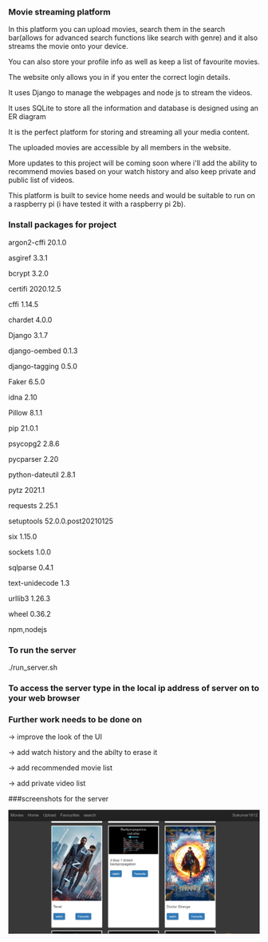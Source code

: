 ### Movie streaming platform

In this platform you can upload movies, search them in the search bar(allows for advanced search functions like search with genre) 
and it also streams the movie onto your device.

You can also store your profile info as well as keep a list of favourite movies.

The website only allows you in if you enter the correct login details.

It uses Django to manage the webpages and node js to stream the videos.

It uses SQLite to store all the information and database is designed using an ER diagram

It is the perfect platform for storing and streaming all your media content.

The uploaded movies are accessible by all members in the website.

More updates to this project will be coming soon where i'll add the ability to recommend movies based 
on your watch history and also keep private and public list of videos.

This platform is built to sevice home needs and would be suitable to run on a raspberry pi (i have tested it with a raspberry pi 2b).


### Install packages for project 

argon2-cffi     20.1.0

asgiref         3.3.1

bcrypt          3.2.0

certifi         2020.12.5

cffi            1.14.5

chardet         4.0.0

Django          3.1.7

django-oembed   0.1.3

django-tagging  0.5.0

Faker           6.5.0

idna            2.10

Pillow          8.1.1

pip             21.0.1

psycopg2        2.8.6

pycparser       2.20

python-dateutil 2.8.1

pytz            2021.1

requests        2.25.1

setuptools      52.0.0.post20210125

six             1.15.0

sockets         1.0.0

sqlparse        0.4.1

text-unidecode  1.3

urllib3         1.26.3

wheel           0.36.2

npm,nodejs

### To run the server 

./run_server.sh

### To access the server type in the local ip address of server on to your web browser

### Further work needs to be done on

-> improve the look of the UI

-> add watch history and the abilty to erase it

-> add recommended movie list

-> add private video list 

###screenshots for the server

![Rel Schema](https://github.com/sukumar1612/movie_stream/blob/main/prj1.PNG)

